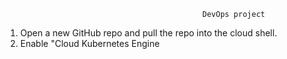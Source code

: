                                                 DevOps project 

1) Open a new GitHub repo and pull the repo into the cloud shell.
2) Enable "Cloud Kubernetes Engine
